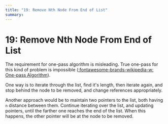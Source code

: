 ```yaml
---
title: "19: Remove Nth Node From End of List"
summary:
---
```


19: Remove Nth Node From End of List
===

The requirement for one-pass algorithm is misleading. True one-pass for this
kind of problem is impossible ([:fontawesome-brands-wikipedia-w: One-pass
Algorithm](https://en.wikipedia.org/wiki/One-pass_algorithm)).

One way is to iterate through the list, find it's length, then iterate again,
and stop behind the node to be removed, and change references appropriately.

Another approach would be to maintain two pointers to the list, both having `n`
distance between them. Continue iterating over the list, and updating pointers,
until the farther one reaches the end of the list. When this happens, the other
pointer will be at the node to be removed.
